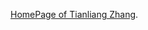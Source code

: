 
[HomePage of Tianliang Zhang](https://xingkongliang.github.io/TianliangZhang/TianliangZhang.htm). 

